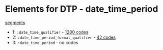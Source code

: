 # Elements for DTP - date_time_period
[segments](../segments.md)
* 1: `:date_time_qualifier` - [1280 codes](../elements/DTP_1.md)
* 2: `:date_time_period_format_qualifier` - [42 codes](../elements/DTP_2.md)
* 3: `:date_time_period` - no codes
